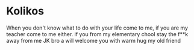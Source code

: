 # Kolikos
When you don't know what to do with your life come to me, if you are my teacher come to me either. if you from my elementary chool stay the f**k away from me JK bro a will welcome you with warm hug my old friend 
